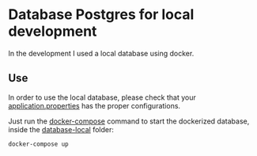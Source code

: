 # Database Postgres for local development
In the development I used a local database using docker. 

## Use
In order to use the local database, please check that your [application.properties](/backend/src/main/resources/application.properties) has the proper configurations.

Just run the [docker-compose](/database-local/docker-compose.yml) command to start the dockerized database, inside the [database-local](/database-local) folder:

```shell
docker-compose up
```